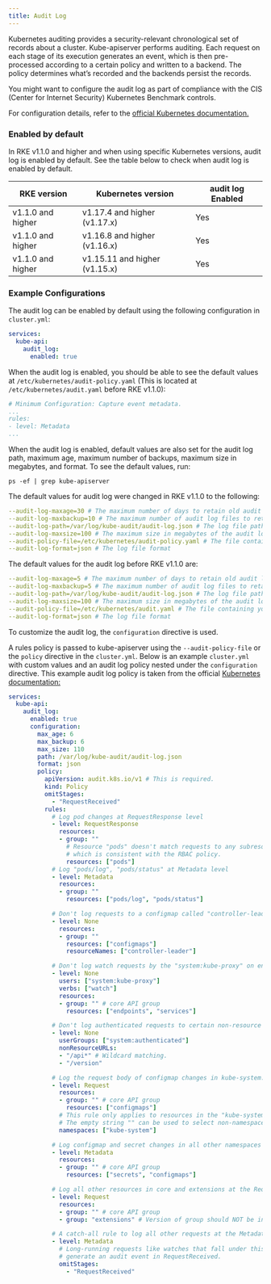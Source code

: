 ```yaml
---
title: Audit Log
---
```


Kubernetes auditing provides a security-relevant chronological set of records about a cluster. Kube-apiserver performs auditing. Each request on each stage of its execution generates an event, which is then pre-processed according to a certain policy and written to a backend. The policy determines what’s recorded and the backends persist the records.

You might want to configure the audit log as part of compliance with the CIS (Center for Internet Security) Kubernetes Benchmark controls.

For configuration details, refer to the [official Kubernetes documentation.](https://kubernetes.io/docs/tasks/debug-application-cluster/audit/)

### Enabled by default

In RKE v1.1.0 and higher and when using specific Kubernetes versions, audit log is enabled by default. See the table below to check when audit log is enabled by default.

| RKE version | Kubernetes version | audit log Enabled |
|-------------|--------------------|----------------------|
| v1.1.0 and higher | v1.17.4 and higher (v1.17.x) | Yes |
| v1.1.0 and higher | v1.16.8 and higher (v1.16.x) | Yes |
| v1.1.0 and higher | v1.15.11 and higher (v1.15.x) | Yes |

### Example Configurations

The audit log can be enabled by default using the following configuration in `cluster.yml`:

```yaml
services:
  kube-api:
    audit_log:
      enabled: true
```

When the audit log is enabled, you should be able to see the default values at `/etc/kubernetes/audit-policy.yaml` (This is located at `/etc/kubernetes/audit.yaml` before RKE v1.1.0):

```yaml
# Minimum Configuration: Capture event metadata.
...
rules:
- level: Metadata
...
```

When the audit log is enabled, default values are also set for the audit log path, maximum age, maximum number of backups, maximum size in megabytes, and format. To see the default values, run:

```
ps -ef | grep kube-apiserver
```

The default values for audit log were changed in RKE v1.1.0 to the following:

```yaml
--audit-log-maxage=30 # The maximum number of days to retain old audit log files
--audit-log-maxbackup=10 # The maximum number of audit log files to retain
--audit-log-path=/var/log/kube-audit/audit-log.json # The log file path that log backend uses to write audit events
--audit-log-maxsize=100 # The maximum size in megabytes of the audit log file before it gets rotated
--audit-policy-file=/etc/kubernetes/audit-policy.yaml # The file containing your audit log rules
--audit-log-format=json # The log file format

```

The default values for the audit log before RKE v1.1.0 are:

```yaml
--audit-log-maxage=5 # The maximum number of days to retain old audit log files
--audit-log-maxbackup=5 # The maximum number of audit log files to retain
--audit-log-path=/var/log/kube-audit/audit-log.json # The log file path that log backend uses to write audit events
--audit-log-maxsize=100 # The maximum size in megabytes of the audit log file before it gets rotated
--audit-policy-file=/etc/kubernetes/audit.yaml # The file containing your audit log rules
--audit-log-format=json # The log file format

```

To customize the audit log, the `configuration` directive is used.

A rules policy is passed to kube-apiserver using the `--audit-policy-file` or the `policy` directive in the `cluster.yml`. Below is an example `cluster.yml` with custom values and an audit log policy nested under the `configuration` directive. This example audit log policy is taken from the official [Kubernetes documentation:](https://kubernetes.io/docs/tasks/debug-application-cluster/audit/#audit-policy)

```yaml
services:
  kube-api:
    audit_log:
      enabled: true
      configuration:
        max_age: 6
        max_backup: 6
        max_size: 110
        path: /var/log/kube-audit/audit-log.json
        format: json
        policy:
          apiVersion: audit.k8s.io/v1 # This is required.
          kind: Policy
          omitStages:
            - "RequestReceived"
          rules:
            # Log pod changes at RequestResponse level
            - level: RequestResponse
              resources:
              - group: ""
                # Resource "pods" doesn't match requests to any subresource of pods,
                # which is consistent with the RBAC policy.
                resources: ["pods"]
            # Log "pods/log", "pods/status" at Metadata level
            - level: Metadata
              resources:
              - group: ""
                resources: ["pods/log", "pods/status"]

            # Don't log requests to a configmap called "controller-leader"
            - level: None
              resources:
              - group: ""
                resources: ["configmaps"]
                resourceNames: ["controller-leader"]

            # Don't log watch requests by the "system:kube-proxy" on endpoints or services
            - level: None
              users: ["system:kube-proxy"]
              verbs: ["watch"]
              resources:
              - group: "" # core API group
                resources: ["endpoints", "services"]

            # Don't log authenticated requests to certain non-resource URL paths.
            - level: None
              userGroups: ["system:authenticated"]
              nonResourceURLs:
              - "/api*" # Wildcard matching.
              - "/version"

            # Log the request body of configmap changes in kube-system.
            - level: Request
              resources:
              - group: "" # core API group
                resources: ["configmaps"]
              # This rule only applies to resources in the "kube-system" namespace.
              # The empty string "" can be used to select non-namespaced resources.
              namespaces: ["kube-system"]

            # Log configmap and secret changes in all other namespaces at the Metadata level.
            - level: Metadata
              resources:
              - group: "" # core API group
                resources: ["secrets", "configmaps"]

            # Log all other resources in core and extensions at the Request level.
            - level: Request
              resources:
              - group: "" # core API group
              - group: "extensions" # Version of group should NOT be included.

            # A catch-all rule to log all other requests at the Metadata level.
            - level: Metadata
              # Long-running requests like watches that fall under this rule will not
              # generate an audit event in RequestReceived.
              omitStages:
                - "RequestReceived"
```
